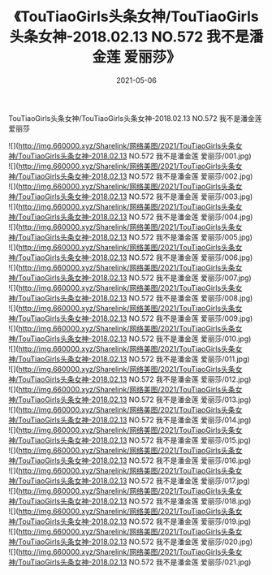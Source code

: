 ﻿---
layout: post
title:  《TouTiaoGirls头条女神/TouTiaoGirls头条女神-2018.02.13 NO.572 我不是潘金莲 爱丽莎》
date:   2021-05-06
img: http://img.660000.xyz/Sharelink/网络美图/2021/TouTiaoGirls头条女神/TouTiaoGirls头条女神-2018.02.13 NO.572 我不是潘金莲 爱丽莎/000.jpg
categories: [美女, 清纯, 唯美]
---

TouTiaoGirls头条女神/TouTiaoGirls头条女神-2018.02.13 NO.572 我不是潘金莲 爱丽莎

 ![](http://img.660000.xyz/Sharelink/网络美图/2021/TouTiaoGirls头条女神/TouTiaoGirls头条女神-2018.02.13 NO.572 我不是潘金莲 爱丽莎/001.jpg) <br>![](http://img.660000.xyz/Sharelink/网络美图/2021/TouTiaoGirls头条女神/TouTiaoGirls头条女神-2018.02.13 NO.572 我不是潘金莲 爱丽莎/002.jpg) <br>![](http://img.660000.xyz/Sharelink/网络美图/2021/TouTiaoGirls头条女神/TouTiaoGirls头条女神-2018.02.13 NO.572 我不是潘金莲 爱丽莎/003.jpg) <br>![](http://img.660000.xyz/Sharelink/网络美图/2021/TouTiaoGirls头条女神/TouTiaoGirls头条女神-2018.02.13 NO.572 我不是潘金莲 爱丽莎/004.jpg) <br>![](http://img.660000.xyz/Sharelink/网络美图/2021/TouTiaoGirls头条女神/TouTiaoGirls头条女神-2018.02.13 NO.572 我不是潘金莲 爱丽莎/005.jpg) <br>![](http://img.660000.xyz/Sharelink/网络美图/2021/TouTiaoGirls头条女神/TouTiaoGirls头条女神-2018.02.13 NO.572 我不是潘金莲 爱丽莎/006.jpg) <br>![](http://img.660000.xyz/Sharelink/网络美图/2021/TouTiaoGirls头条女神/TouTiaoGirls头条女神-2018.02.13 NO.572 我不是潘金莲 爱丽莎/007.jpg) <br>![](http://img.660000.xyz/Sharelink/网络美图/2021/TouTiaoGirls头条女神/TouTiaoGirls头条女神-2018.02.13 NO.572 我不是潘金莲 爱丽莎/008.jpg) <br>![](http://img.660000.xyz/Sharelink/网络美图/2021/TouTiaoGirls头条女神/TouTiaoGirls头条女神-2018.02.13 NO.572 我不是潘金莲 爱丽莎/009.jpg) <br>![](http://img.660000.xyz/Sharelink/网络美图/2021/TouTiaoGirls头条女神/TouTiaoGirls头条女神-2018.02.13 NO.572 我不是潘金莲 爱丽莎/010.jpg) <br>![](http://img.660000.xyz/Sharelink/网络美图/2021/TouTiaoGirls头条女神/TouTiaoGirls头条女神-2018.02.13 NO.572 我不是潘金莲 爱丽莎/011.jpg) <br>![](http://img.660000.xyz/Sharelink/网络美图/2021/TouTiaoGirls头条女神/TouTiaoGirls头条女神-2018.02.13 NO.572 我不是潘金莲 爱丽莎/012.jpg) <br>![](http://img.660000.xyz/Sharelink/网络美图/2021/TouTiaoGirls头条女神/TouTiaoGirls头条女神-2018.02.13 NO.572 我不是潘金莲 爱丽莎/013.jpg) <br>![](http://img.660000.xyz/Sharelink/网络美图/2021/TouTiaoGirls头条女神/TouTiaoGirls头条女神-2018.02.13 NO.572 我不是潘金莲 爱丽莎/014.jpg) <br>![](http://img.660000.xyz/Sharelink/网络美图/2021/TouTiaoGirls头条女神/TouTiaoGirls头条女神-2018.02.13 NO.572 我不是潘金莲 爱丽莎/015.jpg) <br>![](http://img.660000.xyz/Sharelink/网络美图/2021/TouTiaoGirls头条女神/TouTiaoGirls头条女神-2018.02.13 NO.572 我不是潘金莲 爱丽莎/016.jpg) <br>![](http://img.660000.xyz/Sharelink/网络美图/2021/TouTiaoGirls头条女神/TouTiaoGirls头条女神-2018.02.13 NO.572 我不是潘金莲 爱丽莎/017.jpg) <br>![](http://img.660000.xyz/Sharelink/网络美图/2021/TouTiaoGirls头条女神/TouTiaoGirls头条女神-2018.02.13 NO.572 我不是潘金莲 爱丽莎/018.jpg) <br>![](http://img.660000.xyz/Sharelink/网络美图/2021/TouTiaoGirls头条女神/TouTiaoGirls头条女神-2018.02.13 NO.572 我不是潘金莲 爱丽莎/019.jpg) <br>![](http://img.660000.xyz/Sharelink/网络美图/2021/TouTiaoGirls头条女神/TouTiaoGirls头条女神-2018.02.13 NO.572 我不是潘金莲 爱丽莎/020.jpg) <br>![](http://img.660000.xyz/Sharelink/网络美图/2021/TouTiaoGirls头条女神/TouTiaoGirls头条女神-2018.02.13 NO.572 我不是潘金莲 爱丽莎/021.jpg) <br>